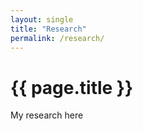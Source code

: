```yaml
---
layout: single
title: "Research"
permalink: /research/
---
```


# {{ page.title }}
<!-- some comment -->

My research here
